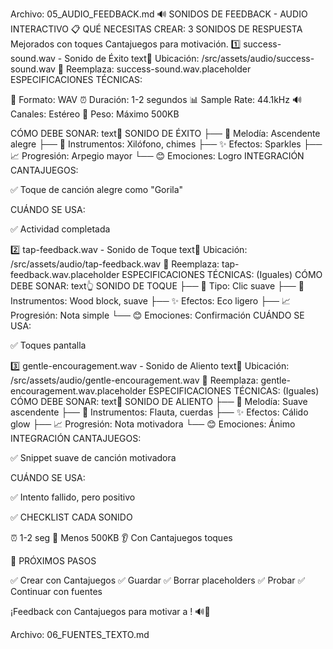 ﻿Archivo: 05_AUDIO_FEEDBACK.md
🔊 SONIDOS DE FEEDBACK - AUDIO INTERACTIVO
📋 QUÉ NECESITAS CREAR: 3 SONIDOS DE RESPUESTA
Mejorados con toques Cantajuegos para motivación.
1️⃣ success-sound.wav - Sonido de Éxito
text📁 Ubicación: /src/assets/audio/success-sound.wav
🔄 Reemplaza: success-sound.wav.placeholder
ESPECIFICACIONES TÉCNICAS:

🎵 Formato: WAV
⏰ Duración: 1-2 segundos
📊 Sample Rate: 44.1kHz
🔊 Canales: Estéreo
💾 Peso: Máximo 500KB

CÓMO DEBE SONAR:
text🎉 SONIDO DE ÉXITO
├── 🎵 Melodía: Ascendente alegre
├── 🎼 Instrumentos: Xilófono, chimes
├── ✨ Efectos: Sparkles
├── 📈 Progresión: Arpegio mayor
└── 😊 Emociones: Logro
INTEGRACIÓN CANTAJUEGOS:

✅ Toque de canción alegre como "Gorila"

CUÁNDO SE USA:

✅ Actividad completada


2️⃣ tap-feedback.wav - Sonido de Toque
text📁 Ubicación: /src/assets/audio/tap-feedback.wav
🔄 Reemplaza: tap-feedback.wav.placeholder
ESPECIFICACIONES TÉCNICAS: (Iguales)
CÓMO DEBE SONAR:
text👆 SONIDO DE TOQUE
├── 🎵 Tipo: Clic suave
├── 🎼 Instrumentos: Wood block, suave
├── ✨ Efectos: Eco ligero
├── 📈 Progresión: Nota simple
└── 😊 Emociones: Confirmación
CUÁNDO SE USA:

✅ Toques pantalla


3️⃣ gentle-encouragement.wav - Sonido de Aliento
text📁 Ubicación: /src/assets/audio/gentle-encouragement.wav
🔄 Reemplaza: gentle-encouragement.wav.placeholder
ESPECIFICACIONES TÉCNICAS: (Iguales)
CÓMO DEBE SONAR:
text💚 SONIDO DE ALIENTO
├── 🎵 Melodía: Suave ascendente
├── 🎼 Instrumentos: Flauta, cuerdas
├── ✨ Efectos: Cálido glow
├── 📈 Progresión: Nota motivadora
└── 😊 Emociones: Ánimo
INTEGRACIÓN CANTAJUEGOS:

✅ Snippet suave de canción motivadora

CUÁNDO SE USA:

✅ Intento fallido, pero positivo


✅ CHECKLIST CADA SONIDO

 ⏰ 1-2 seg
 💾 Menos 500KB
 👂 Con Cantajuegos toques

🚀 PRÓXIMOS PASOS

✅ Crear con Cantajuegos
✅ Guardar
✅ Borrar placeholders
✅ Probar
✅ Continuar con fuentes

¡Feedback con Cantajuegos para motivar a ! 🔊💚

Archivo: 06_FUENTES_TEXTO.md
